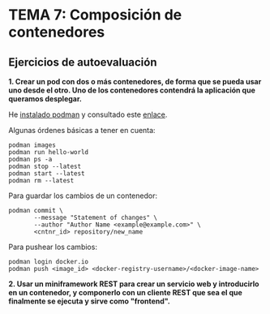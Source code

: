 # TEMA 7: Composición de contenedores
## Ejercicios de autoevaluación

**1. Crear un pod con dos o más contenedores, de forma que se pueda usar uno desde el otro. Uno de los contenedores contendrá la aplicación que queramos desplegar.**

He [instalado podman](https://podman.io/getting-started/installation) y consultado este [enlace](https://www.vultr.com/docs/how-to-install-and-use-podman-on-ubuntu-20-04).

Algunas órdenes básicas a tener en cuenta:
```
podman images
podman run hello-world
podman ps -a
podman stop --latest
podman start --latest
podman rm --latest
```

Para guardar los cambios de un contenedor:
```
podman commit \
       --message "Statement of changes" \
       --author "Author Name <example@example.com>" \
       <cntnr_id> repository/new_name
```

Para pushear los cambios:
```
podman login docker.io
podman push <image_id> <docker-registry-username>/<docker-image-name>
```



**2. Usar un miniframework REST para crear un servicio web y introducirlo en un contenedor, y componerlo con un cliente REST que sea el que finalmente se ejecuta y sirve como "frontend".**
